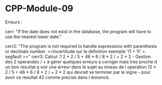 # CPP-Module-09

Erreurs :

cerr: "If the date does not exist in the database, the program will have to use the nearest lower date."

cerr2: "The program is not required to handle expressions with parenthesis or decimals number. <<incertitude sur la definition exemple '(1 + 1)' = segfault >>"
cerr3: Calcul :1 2 * 2 / 5 + 46 * 6 / 8 * 2 / + 2 * 2 - Gestion des 2 operandes / + à gérer quelques erreurs a corriger mais tres proche d un bon resultat a voir une erreur dans le sujet au niveau de l operation 12 * 2 / 5 + 46 * 6 / 8 * 2 / + 2 * 2 qui devrait se terminer par le signe - pour avoir ce resultat 42 comme precisé dans l énnoncé.
